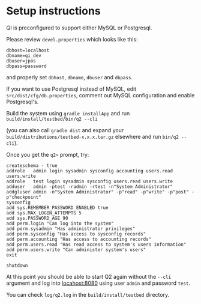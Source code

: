 # Setup instructions

QI is preconfigured to support either MySQL or Postgresql.

Please review `devel.properties` which looks like this:

```
dbhost=localhost
dbname=qi_dev
dbuser=jpos
dbpass=password
```

and properly set `dbhost`, `dbname`, `dbuser` and `dbpass`.

If you want to use Postgresql instead of MySQL, edit 
`src/dist/cfg/db.properties`, comment out MySQL configuration and enable Postgresql's.

Build the system using `gradle installApp` and run `build/install/testbed/bin/q2 --cli`

(you can also call `gradle dist` and expand your `build/distributions/testbed-x.x.x.tar.gz` elsewhere and run `bin/q2 --cli`).


Once you get the `q2>` prompt, try:


```
createschema - true
addrole   admin login sysadmin sysconfig accounting users.read users.write
addrole   test login sysadmin sysconfig users.read users.write
adduser   admin -ptest -radmin -rtest -n"System Administrator"
addgluser admin -n"System Administrator" -p"read" -p"write" -p"post" -p"checkpoint"
sysconfig
add sys.REMEMBER_PASSWORD_ENABLED true
add sys.MAX_LOGIN_ATTEMPTS 5
add sys.PASSWORD_AGE 90
add perm.login "Can log into the system"
add perm.sysadmin "Has administrator privileges"
add perm.sysconfig "Has access to sysconfig records"
add perm.accounting "Has access to accounting records"
add perm.users.read "Has read access to system's users information"
add perm.users.write "Can administer system's users"
exit

shutdown
```
At this point you should be able to start Q2 again without the `--cli` argument and log into [locahost:8080](http://localhost:8080) using user `admin` and password `test`. 

You can check `log/q2.log` in the `build/install/testbed` directory.

